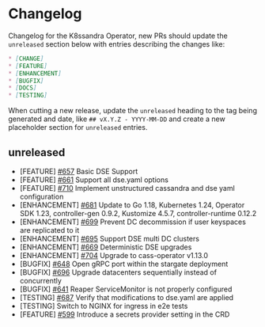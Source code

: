# Changelog

Changelog for the K8ssandra Operator, new PRs should update the `unreleased` section below with entries describing the changes like:

```markdown
* [CHANGE]
* [FEATURE]
* [ENHANCEMENT]
* [BUGFIX]
* [DOCS]
* [TESTING]
```

When cutting a new release, update the `unreleased` heading to the tag being generated and date, like `## vX.Y.Z - YYYY-MM-DD` and create a new placeholder section for  `unreleased` entries.

## unreleased

* [FEATURE] [#657](https://github.com/k8ssandra/k8ssandra-operator/issues/657) Basic DSE Support
* [FEATURE] [#661](https://github.com/k8ssandra/k8ssandra-operator/issues/661) Support all dse.yaml options
* [FEATURE] [#710](https://github.com/k8ssandra/k8ssandra-operator/issues/710) Implement unstructured cassandra and dse yaml configuration
* [ENHANCEMENT] [#681](https://github.com/k8ssandra/k8ssandra-operator/issues/681) Update to Go 1.18, Kubernetes 1.24, Operator SDK 1.23, controller-gen 0.9.2, Kustomize 4.5.7, controller-runtime 0.12.2
* [ENHANCEMENT] [#699](https://github.com/k8ssandra/k8ssandra-operator/issues/699) Prevent DC decommission if user keyspaces are replicated to it
* [ENHANCEMENT] [#695](https://github.com/k8ssandra/k8ssandra-operator/issues/695) Support DSE multi DC clusters
* [ENHANCEMENT] [#669](https://github.com/k8ssandra/k8ssandra-operator/issues/669) Deterministic DSE upgrades
* [ENHANCEMENT] [#704](https://github.com/k8ssandra/k8ssandra-operator/issues/704) Upgrade to cass-operator v1.13.0
* [BUGFIX] [#648](https://github.com/k8ssandra/k8ssandra-operator/issues/648) Open gRPC port within the stargate deployment
* [BUGFIX] [#696](https://github.com/k8ssandra/k8ssandra-operator/issues/696) Upgrade datacenters sequentially instead of concurrently
* [BUGFIX] [#641](https://github.com/k8ssandra/k8ssandra-operator/issues/641) Reaper ServiceMonitor is not properly configured
* [TESTING] [#687](https://github.com/k8ssandra/k8ssandra-operator/issues/687) Verify that modifications to dse.yaml are applied
* [TESTING] Switch to NGINX for ingress in e2e tests
* [FEATURE] [#599](https://github.com/k8ssandra/k8ssandra-operator/issues/599) Introduce a secrets provider setting in the CRD
